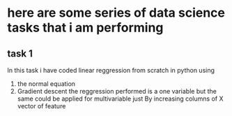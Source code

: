 # here are some series of data science tasks that i am performing 
## task 1 
In this task i have coded linear reggression from scratch in python using 
1) the normal equation 
2) Gradient descent
the reggression performed is a one variable but the same could be applied for multivariable just By increasing columns of X vector of feature
